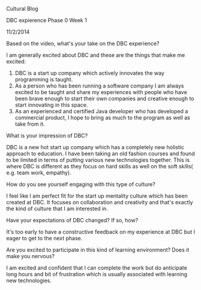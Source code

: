Cultural Blog

DBC expierence Phase 0 Week 1

11/2/2014

Based on the video, what's your take on the DBC experience?

I am generally excited about DBC and these are the things that make me excited:
1. DBC is a start up company which actively innovates the way programming is taught.
2. As a person who has been running a software company I am always excited to be taught
and share my experiences with people who have been brave enough to start their own companies
and creative enough to start innovating in this space.
3. As an experienced and certified Java developer who has developed a commercial product, I hope to
bring as much to the program as well as take from it.

What is your impression of DBC?

DBC is a new hot start up company which has a completely new holistic approach to education.
I have been taking an old fashion courses and found to be limited in terms of putting various
new technologies together. This is where DBC is different as they focus on hard skills as well
on the soft skills( e.g. team work, empathy).

How do you see yourself engaging with this type of culture?

I feel like I am perfect fit for the start up mentality culture which has been created at DBC.
It focuses on collaboration and creativity and that's exactly the kind of culture that I am interested in.

Have your expectations of DBC changed? If so, how?

It's too early to have a constructive feedback on my experience at DBC but I eager to get to the next phase.

Are you excited to participate in this kind of learning environment? Does it make you nervous?

I am excited and confident that I can complete the work but do anticipate long hours and bit of frustration
which is usually associated with learning new technologies.